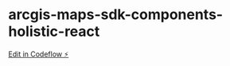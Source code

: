 # arcgis-maps-sdk-components-holistic-react

[Edit in Codeflow ⚡️](https://stackblitz.com/~/github.com/ycabon/arcgis-maps-sdk-components-holistic-react)